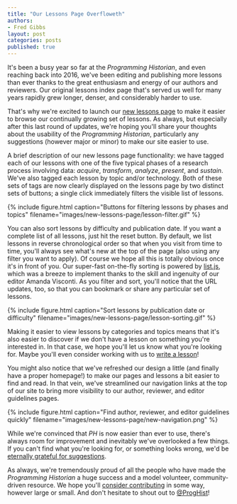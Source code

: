 ```yaml
---
title: "Our Lessons Page Overfloweth"
authors:
- Fred Gibbs
layout: post
categories: posts
published: true
---
```


It's been a busy year so far at the *Programming Historian*, and even reaching back into 2016, we've been editing and publishing more lessons than ever thanks to the great enthusiasm and energy of our authors and reviewers. Our original lessons index page that's served us well for many years rapidly grew longer, denser, and considerably harder to use.

That's why we're excited to launch our [new lessons page](/lessons/) to make it easier to browse our continually growing set of lessons. As always, but especially after this last round of updates, we're hoping you'll share your thoughts about the usability of the *Programming Historian*, particularly any suggestions (however major or minor) to make our site easier to use.

A brief description of our new lessons page functionality: we have tagged each of our lessons with one of the five typical phases of a research process involving data: *acquire*, *transform*, *analyze*, *present*, and *sustain*. We've also tagged each lesson by topic and/or technology. Both of these sets of tags are now clearly displayed on the lessons page by two distinct sets of buttons; a single click immediately filters the visible list of lessons.

{% include figure.html caption="Buttons for filtering lessons by phases and topics" filename="images/new-lessons-page/lesson-filter.gif" %}

You can also sort lessons by difficulty and publication date. If you want a complete list of all lessons, just hit the reset button. By default, we list lessons in reverse chronological order so that when you visit from time to time, you'll always see what's new at the top of the page (also using any filter you want to apply). Of course we hope all this is totally obvious once it's in front of you. Our super-fast on-the-fly sorting is powered by [list.js](http://listjs.com/), which was a breeze to implement thanks to the skill and ingenuity of our editor Amanda Visconti. As you filter and sort, you'll notice that the URL updates, too, so that you can bookmark or share any particular set of lessons.

{% include figure.html caption="Sort lessons by publication date or difficulty" filename="images/new-lessons-page/lesson-sorting.gif" %}

Making it easier to view lessons by categories and topics means that it's also easier to discover if we don't have a lesson on something you're interested in. In that case, we hope you'll let us know what you're looking for. Maybe you'll even consider working with us to [write a lesson](/author-guidelines)!

You might also notice that we've refreshed our design a little (and finally have a proper homepage!) to make our pages and lessons a bit easier to find and read. In that vein, we've streamlined our navigation links at the top of our site to bring more visibility to our author, reviewer, and editor guidelines pages. 

{% include figure.html caption="Find author, reviewer, and editor guidelines quickly" filename="images/new-lessons-page/new-navigation.png" %}

While we're convinced that *PH* is now easier than ever to use, there's always room for improvement and inevitably we've overlooked a few things. If you can't find what you're looking for, or something looks wrong, we'd be [eternally grateful for suggestions](/feedback).

As always, we're tremendously proud of all the people who have made the *Programming Historian* a huge success and a model volunteer, community-driven resource. We hope you'll [consider contributing](/contribute) in some way, however large or small. And don't hesitate to shout out to [@ProgHist](https://twitter.com/proghist)!
